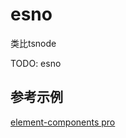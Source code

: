 # esno

类比tsnode

TODO: esno

## 参考示例

[element-components pro](https://github1s.com/tolking/element-pro-components/blob/HEAD/build/build-helper.ts#L8)